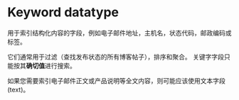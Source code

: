 # Keyword datatype

用于索引结构化内容的字段，例如电子邮件地址，主机名，状态代码，邮政编码或标签。

它们通常用于过滤（查找发布状态的所有博客帖子），排序和聚合。 
关键字字段只能按其**确切值**进行搜索。

如果您需要索引电子邮件正文或产品说明等全文内容，则可能应该使用文本字段(text)。
